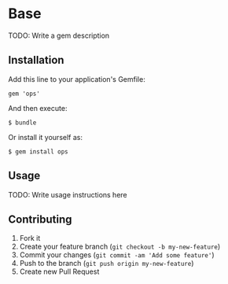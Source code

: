 # Base

TODO: Write a gem description

## Installation

Add this line to your application's Gemfile:

    gem 'ops'

And then execute:

    $ bundle

Or install it yourself as:

    $ gem install ops

## Usage

TODO: Write usage instructions here

## Contributing

1. Fork it
2. Create your feature branch (`git checkout -b my-new-feature`)
3. Commit your changes (`git commit -am 'Add some feature'`)
4. Push to the branch (`git push origin my-new-feature`)
5. Create new Pull Request
